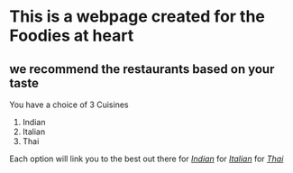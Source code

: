 # This is a webpage created for the Foodies at heart

## we recommend the restaurants based on your taste

You have a choice of 3 Cuisines

1. Indian
2. Italian
3. Thai

Each option will link you to the best out there
for [*Indian*](www.bhojanic.com)
for [*Italian*](www.marechiaros.com)
for [*Thai*](https://www.nahmthaicuisine.com)


